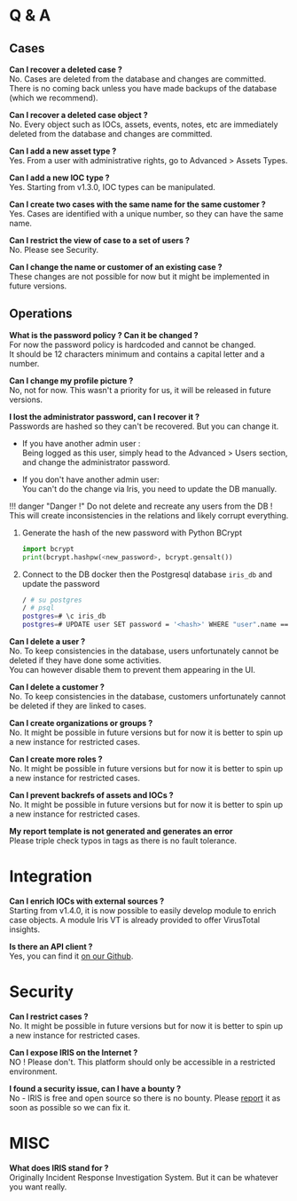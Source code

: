 # Q & A


## Cases

**Can I recover a deleted case ?**  
No. Cases are deleted from the database and changes are committed. 
There is no coming back unless you have made backups of the database (which we recommend).

**Can I recover a deleted case object ?**  
No. Every object such as IOCs, assets, events, notes, etc are immediately deleted from the database and changes are committed. 

**Can I add a new asset type ?**  
Yes. From a user with administrative rights, go to Advanced > Assets Types. 

**Can I add a new IOC type ?**  
Yes. Starting from v1.3.0, IOC types can be manipulated.  

**Can I create two cases with the same name for the same customer ?**  
Yes. Cases are identified with a unique number, so they can have the same name. 

**Can I restrict the view of case to a set of users ?**  
No. Please see Security. 

**Can I change the name or customer of an existing case ?**  
These changes are not possible for now but it might be implemented in future versions. 


Operations
----------

**What is the password policy ? Can it be changed ?**  
For now the password policy is hardcoded and cannot be changed.   
It should be 12 characters minimum and contains a capital letter and a number. 

**Can I change my profile picture ?**  
No, not for now. This wasn't a priority for us, it will be released in future versions. 


**I lost the administrator password, can I recover it ?**  
Passwords are hashed so they can't be recovered. But you can change it. 

- If you have another admin user :  
    Being logged as this user, simply head to the Advanced > Users section, and change the administrator password. 

- If you don't have another admin user:   
    You can't do the change via Iris, you need to update the DB manually. 


!!! danger "Danger !"
    Do not delete and recreate any users from the DB ! This will create inconsistencies in the relations and likely corrupt everything. 

1. Generate the hash of the new password with Python BCrypt 
   
    ```python
    import bcrypt
    print(bcrypt.hashpw(<new_password>, bcrypt.gensalt())
    ```

2. Connect to the DB docker then the Postgresql database `iris_db` and update the password 

    ```bash
    / # su postgres
    / # psql
    postgres=# \c iris_db 
    postgres=# UPDATE user SET password = '<hash>' WHERE "user".name == 'administrator';
    ```

**Can I delete a user ?**  
No. To keep consistencies in the database, users unfortunately cannot be deleted if they have done some activities.  
You can however disable them to prevent them appearing in the UI.  

**Can I delete a customer ?**   
No. To keep consistencies in the database, customers unfortunately cannot be deleted if they are linked to cases. 

**Can I create organizations or groups ?**  
No. It might be possible in future versions but for now it is better to spin up a new instance for restricted cases. 

**Can I create more roles ?**   
No. It might be possible in future versions but for now it is better to spin up a new instance for restricted cases. 

**Can I prevent backrefs of assets and IOCs ?**  
No. It might be possible in future versions but for now it is better to spin up a new instance for restricted cases. 

**My report template is not generated and generates an error**  
Please triple check typos in tags as there is no fault tolerance. 


# Integration
**Can I enrich IOCs with external sources ?**   
Starting from v1.4.0, it is now possible to easily develop module to enrich case objects. A module Iris VT is already provided to offer VirusTotal insights.  

**Is there an API client ?**   
Yes, you can find it [on our Github](https://github.com/dfir-iris/iris-client). 


# Security

**Can I restrict cases ?**  
No. It might be possible in future versions but for now it is better to spin up a new instance for restricted cases. 

**Can I expose IRIS on the Internet ?**  
NO ! Please don't. This platform should only be accessible in a restricted environment. 

**I found a security issue, can I have a bounty ?**  
No - IRIS is free and open source so there is no bounty. Please [report](mailto:contact@dfir-iris.org>) it as soon as possible so we can fix it. 


# MISC

**What does IRIS stand for ?**  
Originally Incident Response Investigation System. But it can be whatever you want really. 